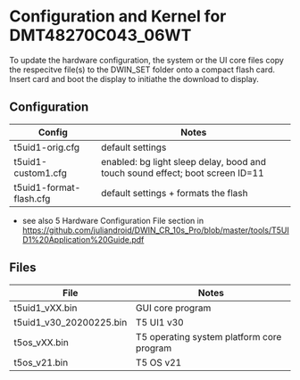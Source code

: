 # Configuration and Kernel for DMT48270C043_06WT

To update the hardware configuration, the system or the UI core files copy the respecitve file(s) to the DWIN_SET folder onto a compact flash card.
Insert card and boot the display to initiathe the download to display.

## Configuration

| Config                  | Notes                                                     |
| ----------------------- | --------------------------------------------------------- |
| t5uid1-orig.cfg         | default settings                                          |
| t5uid1-custom1.cfg      | enabled: bg light sleep delay, bood and touch sound effect; boot screen ID=11 |
| t5uid1-format-flash.cfg | default settings + formats the flash                      |

* see also 5 Hardware Configuration File section in https://github.com/juliandroid/DWIN_CR_10s_Pro/blob/master/tools/T5UID1%20Application%20Guide.pdf

## Files

| File                    | Notes                                     |
| ----------------------- | ----------------------------------------- |
| t5uid1_vXX.bin          | GUI core program                          |
| t5uid1_v30_20200225.bin | T5 UI1 v30                                |
| t5os_vXX.bin            | T5 operating system platform core program |
| t5os_v21.bin            | T5 OS v21                                 |
